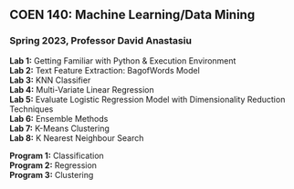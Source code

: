 ## COEN 140: Machine Learning/Data Mining
### Spring 2023, Professor David Anastasiu

**Lab 1:** Getting Familiar with Python & Execution Environment\
**Lab 2:** Text Feature Extraction: BagofWords Model\
**Lab 3:** KNN Classifier\
**Lab 4:** Multi-Variate Linear Regression\
**Lab 5:** Evaluate Logistic Regression Model with Dimensionality Reduction Techniques\
**Lab 6:** Ensemble Methods\
**Lab 7:** K-Means Clustering\
**Lab 8:** K Nearest Neighbour Search

**Program 1:** Classification\
**Program 2:** Regression\
**Program 3:** Clustering
